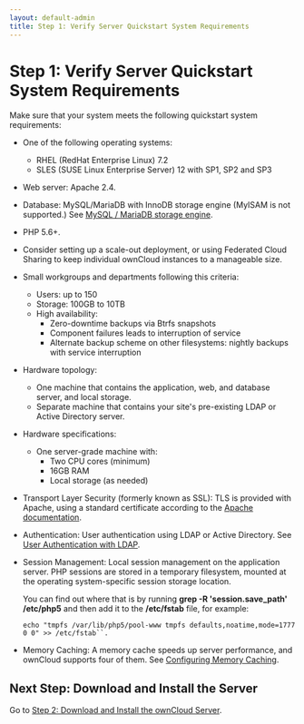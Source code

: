 ```yaml
---
layout: default-admin
title: Step 1: Verify Server Quickstart System Requirements
---
```


# Step 1: Verify Server Quickstart System Requirements
Make sure that your system meets the following quickstart system requirements:

- One of the following operating systems:
  - RHEL (RedHat Enterprise Linux) 7.2
  - SLES (SUSE Linux Enterprise Server) 12 with SP1, SP2 and SP3

- Web server: Apache 2.4.

- Database: MySQL/MariaDB with InnoDB storage engine (MyISAM is not supported.) 
  See [MySQL / MariaDB storage engine](https://doc.owncloud.org/server/10.0/admin_manual/configuration/database/linux_database_configuration.html#db-storage-engine-label).

- PHP 5.6+.

- Consider setting up a scale-out deployment, or using Federated 
  Cloud Sharing to keep individual ownCloud instances to a manageable size.

- Small workgroups and departments following this criteria:
  - Users: up to 150
  - Storage: 100GB to 10TB
  - High availability:
    - Zero-downtime backups via Btrfs snapshots
    - Component failures leads to interruption of service
    - Alternate backup scheme on other filesystems: nightly backups
      with service interruption

- Hardware topology:
  - One machine that contains the application, web, and database server, and 
    local storage.
  - Separate machine that contains your site's pre-existing LDAP or Active 
    Directory server.

- Hardware specifications:
  - One server-grade machine with: 
    - Two CPU cores (minimum)
    - 16GB RAM
    - Local storage (as needed)

- Transport Layer Security (formerly known as SSL): TLS is provided with Apache, 
  using a standard certificate according to the 
  [Apache documentation](https://httpd.apache.org/docs/2.4/ssl/ssl_howto.html).

- Authentication: User authentication using LDAP or Active Directory. See 
  [User Authentication with LDAP](https://doc.owncloud.org/server/10.0/admin_manual/configuration/user/user_auth_ldap.html).

- Session Management: Local session management on the application server. PHP 
  sessions are stored in a temporary filesystem, mounted at the operating 
  system-specific session storage location. 

  You can find out where that is by running **grep -R 'session.save_path' /etc/php5** and then add it to the **/etc/fstab** file, for example:
  ```
  echo "tmpfs /var/lib/php5/pool-www tmpfs defaults,noatime,mode=1777 0 0" >> /etc/fstab``.
  ```
- Memory Caching: A memory cache speeds up server performance, and ownCloud supports four of them. See [Configuring Memory Caching](https://doc.owncloud.org/server/10.0/admin_manual/configuration/server/caching_configuration.html).


## Next Step: Download and Install the Server
Go to [Step 2: Download and Install the ownCloud Server](./qs_admins_install.html).
